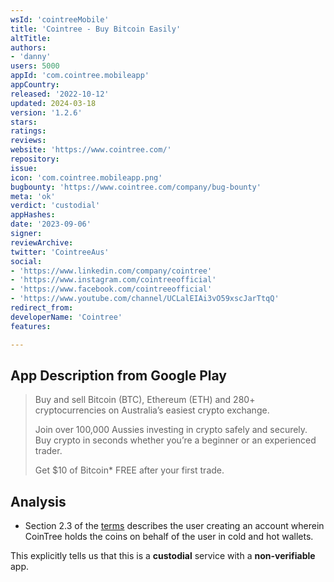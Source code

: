 ```yaml
---
wsId: 'cointreeMobile'
title: 'Cointree - Buy Bitcoin Easily'
altTitle: 
authors:
- 'danny'
users: 5000
appId: 'com.cointree.mobileapp'
appCountry: 
released: '2022-10-12'
updated: 2024-03-18
version: '1.2.6'
stars: 
ratings: 
reviews: 
website: 'https://www.cointree.com/'
repository: 
issue: 
icon: 'com.cointree.mobileapp.png'
bugbounty: 'https://www.cointree.com/company/bug-bounty'
meta: 'ok'
verdict: 'custodial'
appHashes: 
date: '2023-09-06'
signer: 
reviewArchive: 
twitter: 'CointreeAus'
social:
- 'https://www.linkedin.com/company/cointree'
- 'https://www.instagram.com/cointreeofficial'
- 'https://www.facebook.com/cointreeofficial'
- 'https://www.youtube.com/channel/UCLalEIAi3vO59xscJarTtqQ'
redirect_from: 
developerName: 'Cointree'
features: 

---
```


## App Description from Google Play

> Buy and sell Bitcoin (BTC), Ethereum (ETH) and 280+ cryptocurrencies on Australia’s easiest crypto exchange.
>
> Join over 100,000 Aussies investing in crypto safely and securely. Buy crypto in seconds whether you’re a beginner or an experienced trader.
>
> Get $10 of Bitcoin* FREE after your first trade.

## Analysis 

- Section 2.3 of the [terms](https://www.cointree.com/company/terms-of-service/) describes the user creating an account wherein CoinTree holds the coins on behalf of the user in cold and hot wallets. 

This explicitly tells us that this is a **custodial** service with a **non-verifiable** app.